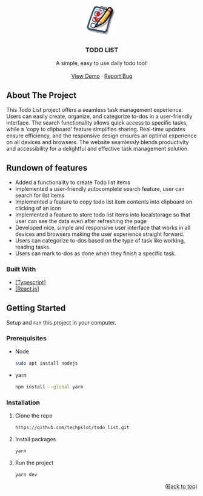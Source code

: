 <br />
<div align="center">
  <p>
    <img src="/src/assets/icon.png" alt="Logo" width="80" height="80">
  </p>

  <h3 align="center">TODO LIST</h3>

  <p align="center">
    A simple, easy to use daily todo tool!
    <br />
    <br />
    <a href="">View Demo</a>
    ·
    <a href="https://github.com/techpilot/todo_list/issues">Report Bug</a>
  </p>
</div>

## About The Project

This Todo List project offers a seamless task management experience. Users can easily create, organize, and categorize to-dos in a user-friendly interface. The search functionality allows quick access to specific tasks, while a 'copy to clipboard' feature simplifies sharing. Real-time updates ensure efficiency, and the responsive design ensures an optimal experience on all devices and browsers. The website seamlessly blends productivity and accessibility for a delightful and effective task management solution.

## Rundown of features

- Added a functionality to create Todo list items
- Implemented a user-friendly autocomplete search feature, user can search for list items
- Implemented a feature to copy todo list item contents into clipboard on clicking of an icon
- Implemented a feature to store todo list items into localstorage so that user can see the data even after refreshing the page
- Developed nice, simple and responsive user interface that works in all devices and browsers making the user experience straight forward.
- Users can categorize to-dos based on the type of task like working, reading tasks.
- Users can mark to-dos as done when they finish a specific task.

### Built With

- [[Typescript]][Typescript_url]
- [[React.js]][React_js]

## Getting Started

Setup and run this project in your computer.

### Prerequisites

- Node

  ```sh
  sudo apt install nodejs
  ```

- yarn
  ```sh
  npm install --global yarn
  ```

### Installation

1. Clone the repo
   ```sh
   https://github.com/techpilot/todo_list.git
   ```
2. Install packages
   ```sh
   yarn
   ```
3. Run the project
   ```sh
   yarn dev
   ```

<p align="right">(<a href="#readme-top">Back to top</a>)</p>

[React_js]: https://img.shields.io/badge/React-20232A?style=for-the-badge&logo=react&logoColor=61DAFB
[Typescript_url]: https://www.typescriptlang.org/
